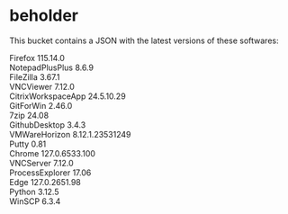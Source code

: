 # beholder
This bucket contains a JSON with the latest versions of these softwares:

Firefox            115.14.0         
NotepadPlusPlus    8.6.9            
FileZilla          3.67.1           
VNCViewer          7.12.0           
CitrixWorkspaceApp 24.5.10.29       
GitForWin          2.46.0           
7zip               24.08            
GithubDesktop      3.4.3            
VMWareHorizon      8.12.1.23531249  
Putty              0.81             
Chrome             127.0.6533.100   
VNCServer          7.12.0           
ProcessExplorer    17.06            
Edge               127.0.2651.98    
Python             3.12.5           
WinSCP             6.3.4            



